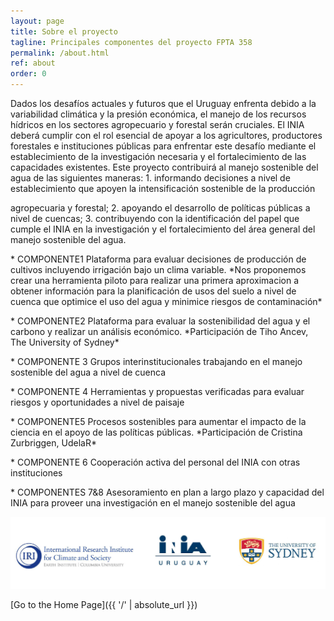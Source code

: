 ```yaml
---
layout: page
title: Sobre el proyecto
tagline: Principales componentes del proyecto FPTA 358
permalink: /about.html
ref: about
order: 0
---
```


<p> Dados los desafíos actuales y futuros que el Uruguay enfrenta debido a la variabilidad climática y la presión
económica, el manejo de los recursos hídricos en los sectores agropecuario y forestal serán cruciales. El INIA
deberá cumplir con el rol esencial de apoyar a los agricultores, productores forestales e instituciones públicas para
enfrentar este desafío mediante el establecimiento de la investigación necesaria y el fortalecimiento de las
capacidades existentes. Este proyecto contribuirá al manejo sostenible del agua de las siguientes maneras: 
1. informando decisiones a nivel de establecimiento que apoyen la intensificación sostenible de la producción </p>
agropecuaria y forestal;
2. apoyando el desarrollo de políticas públicas a nivel de cuencas; 
3. contribuyendo con la identificación del papel que cumple el INIA en la investigación y el fortalecimiento del área general del manejo
sostenible del agua.

<p> * COMPONENTE1 Plataforma para evaluar decisiones de producción de cultivos incluyendo irrigación bajo un clima variable. *Nos proponemos crear una herramienta piloto para realizar una primera aproximacion a obtener información para la planificación de usos del suelo a nivel de cuenca que optimice el uso del agua y minimice riesgos de contaminación* </p>
<p> * COMPONENTE2 Plataforma para evaluar la sostenibilidad del agua y el carbono y realizar un análisis económico. *Participación de Tiho Ancev, The University of Sydney* </p>
<p> * COMPONENTE 3 Grupos interinstitucionales trabajando en el manejo sostenible del agua a nivel de cuenca </p>
<p> * COMPONENTE 4 Herramientas y propuestas verificadas para evaluar riesgos y oportunidades a nivel de paisaje </p>
<p> * COMPONENTE5 Procesos sostenibles para aumentar el impacto de la ciencia en el apoyo de las políticas públicas.  *Participación de Cristina Zurbriggen, UdelaR* </p>
<p> * COMPONENTE 6 Cooperación activa del personal del INIA con otras instituciones </p>
<p> * COMPONENTES 7&8 Asesoramiento en plan a largo plazo y capacidad del INIA para proveer una investigación en el manejo sostenible del agua </p>




![logos](/images/logosfpta.png)

[Go to the Home Page]({{ '/' | absolute_url }})
